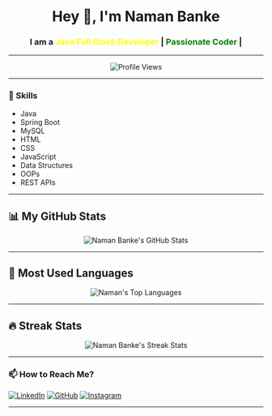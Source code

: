 <h1 align="center">Hey 👋, I'm Naman Banke</h1>

<h3 align="center">
  I am a 
  <span style="color:yellow;">Java Full Stack Developer</span> |
  <span style="color:green;">Passionate Coder</span> |
 
</h3>

---

<p align="center">
<img src="https://komarev.com/ghpvc/?username=nmangurjar&label=Profile%20Views&color=0e75b6&style=flat" alt="Profile Views"/>
</p>

---

### 💪 Skills
- Java
- Spring Boot
- MySQL
- HTML
- CSS
- JavaScript
- Data Structures
- OOPs
- REST APIs

---

## 📊 My GitHub Stats
<p align="center">
<img src="https://github-readme-stats.vercel.app/api?username=nmangurjar&show_icons=true&theme=dark&count_private=true" alt="Naman Banke's GitHub Stats"/>
</p>

---

## 🚀 Most Used Languages
<p align="center">
<img src="https://github-readme-stats.vercel.app/api/top-langs/?username=nmangurjar&layout=compact&theme=dark" alt="Naman's Top Languages"/>
</p>

---

## 🔥 Streak Stats
<p align="center">
<img src="https://github-readme-streak-stats.herokuapp.com/?user=nmangurjar&theme=dark" alt="Naman Banke's Streak Stats"/>
</p>

---

### 📫 How to Reach Me?
[![LinkedIn](https://img.shields.io/badge/-Naman%20Banke-blue?style=flat-square&logo=Linkedin&logoColor=white&link=https://www.linkedin.com/in/nmangurjar)](https://www.linkedin.com/in/nmangurjar)
[![GitHub](https://img.shields.io/badge/-nmangurjar-black?style=flat-square&logo=github)](https://github.com/nmangurjar)
[![Instagram](https://img.shields.io/badge/-Instagram-purple?style=flat-square&logo=instagram)](https://instagram.com/nmangurjar)

---

